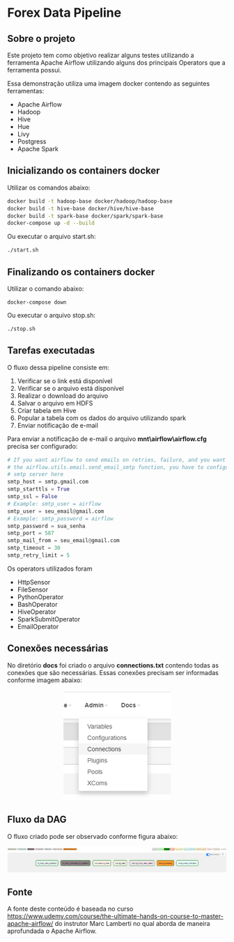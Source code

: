 # Forex Data Pipeline 

## Sobre o projeto

Este projeto tem como objetivo realizar alguns testes utilizando a ferramenta Apache Airflow utilizando alguns dos principais Operators que a ferramenta possui. 

Essa demonstração utiliza uma imagem docker contendo as seguintes ferramentas:

- Apache Airflow
- Hadoop
- Hive
- Hue
- Livy
- Postgress
- Apache Spark

## Inicializando os containers docker

Utilizar os comandos abaixo:

```sh
docker build -t hadoop-base docker/hadoop/hadoop-base
docker build -t hive-base docker/hive/hive-base
docker build -t spark-base docker/spark/spark-base
docker-compose up -d --build
```

Ou executar o arquivo start.sh:

```sh
./start.sh
```

## Finalizando os containers docker

Utilizar o comando abaixo: 

```
docker-compose down
```
Ou executar o arquivo stop.sh:

```sh
./stop.sh
```

## Tarefas executadas

O fluxo dessa pipeline consiste em: 

1. Verificar se o link está disponível
2. Verificar se o arquivo está disponível
3. Realizar o download do arquivo
4. Salvar o arquivo em HDFS
5. Criar tabela em Hive
6. Popular a tabela com os dados do arquivo utilizando spark
7. Enviar notificação de e-mail 

Para enviar a notificação de e-mail o arquivo **mnt\airflow\airflow.cfg** precisa ser configurado: 

```Python
# If you want airflow to send emails on retries, failure, and you want to use
# the airflow.utils.email.send_email_smtp function, you have to configure an
# smtp server here
smtp_host = smtp.gmail.com
smtp_starttls = True
smtp_ssl = False
# Example: smtp_user = airflow
smtp_user = seu_email@gmail.com
# Example: smtp_password = airflow
smtp_password = sua_senha
smtp_port = 587
smtp_mail_from = seu_email@gmail.com
smtp_timeout = 30
smtp_retry_limit = 5
```

Os operators utilizados foram 

- HttpSensor
- FileSensor
- PythonOperator
- BashOperator
- HiveOperator
- SparkSubmitOperator
- EmailOperator

## Conexões necessárias

No diretório **docs** foi criado o arquivo **connections.txt** contendo todas as conexões que são necessárias. Essas conexões precisam ser informadas conforme imagem abaixo:

<p align="center">
    <img src="imgs/Screenshot_1.png" />
</p>

## Fluxo da DAG

O fluxo criado pode ser observado conforme figura abaixo: 

<p align="center">
    <img src="imgs/Screenshot_2.png" />
</p>

## Fonte

A fonte deste conteúdo é baseada no curso https://www.udemy.com/course/the-ultimate-hands-on-course-to-master-apache-airflow/ do instrutor Marc Lamberti no qual aborda de maneira aprofundada o Apache Airflow. 




